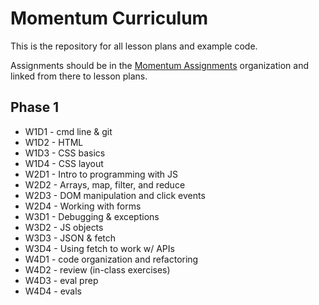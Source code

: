 # Momentum Curriculum

This is the repository for all lesson plans and example code.

Assignments should be in the [Momentum Assignments](https://github.com/momentum-assignments) organization and linked from there to lesson plans.

## Phase 1

* W1D1 - cmd line & git
* W1D2 - HTML
* W1D3 - CSS basics
* W1D4 - CSS layout
* W2D1 - Intro to programming with JS
* W2D2 - Arrays, map, filter, and reduce
* W2D3 - DOM manipulation and click events
* W2D4 - Working with forms
* W3D1 - Debugging & exceptions
* W3D2 - JS objects
* W3D3 - JSON & fetch
* W3D4 - Using fetch to work w/ APIs
* W4D1 - code organization and refactoring
* W4D2 - review (in-class exercises)
* W4D3 - eval prep
* W4D4 - evals
